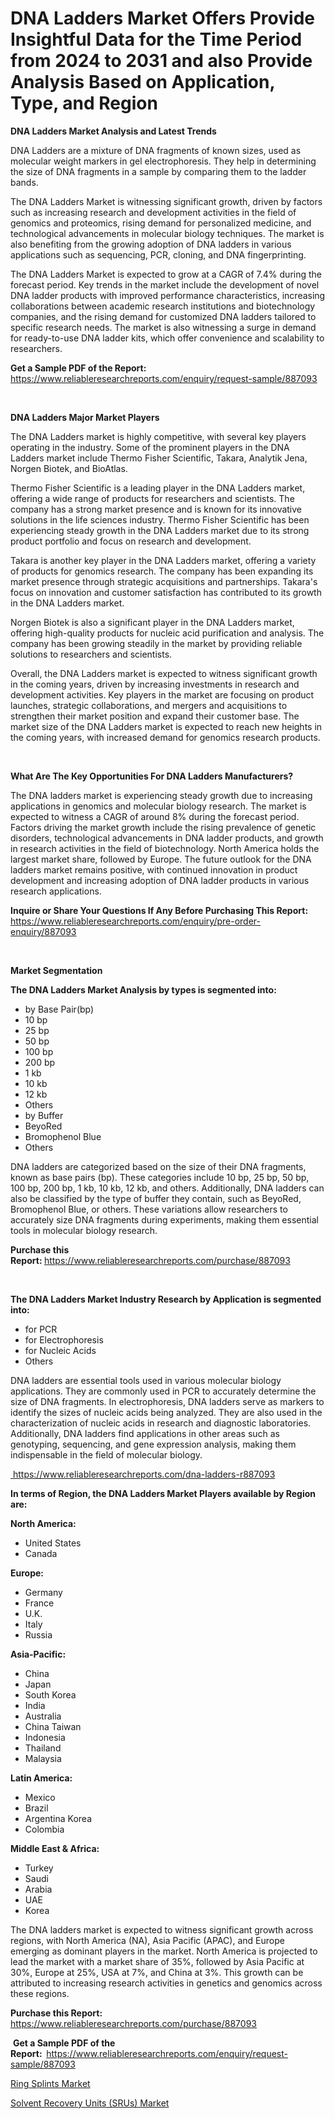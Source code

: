 <p><h1>DNA Ladders Market Offers Provide Insightful Data for the Time Period from 2024 to 2031 and also Provide Analysis Based on Application, Type, and Region</h1></p><p><strong>DNA Ladders Market Analysis and Latest Trends</strong></p>
<p><p>DNA Ladders are a mixture of DNA fragments of known sizes, used as molecular weight markers in gel electrophoresis. They help in determining the size of DNA fragments in a sample by comparing them to the ladder bands.</p><p>The DNA Ladders Market is witnessing significant growth, driven by factors such as increasing research and development activities in the field of genomics and proteomics, rising demand for personalized medicine, and technological advancements in molecular biology techniques. The market is also benefiting from the growing adoption of DNA ladders in various applications such as sequencing, PCR, cloning, and DNA fingerprinting.</p><p>The DNA Ladders Market is expected to grow at a CAGR of 7.4% during the forecast period. Key trends in the market include the development of novel DNA ladder products with improved performance characteristics, increasing collaborations between academic research institutions and biotechnology companies, and the rising demand for customized DNA ladders tailored to specific research needs. The market is also witnessing a surge in demand for ready-to-use DNA ladder kits, which offer convenience and scalability to researchers.</p></p>
<p><strong>Get a Sample PDF of the Report:&nbsp;</strong> <a href="https://www.reliableresearchreports.com/enquiry/request-sample/887093">https://www.reliableresearchreports.com/enquiry/request-sample/887093</a></p>
<p>&nbsp;</p>
<p><strong>DNA Ladders Major Market Players</strong></p>
<p><p>The DNA Ladders market is highly competitive, with several key players operating in the industry. Some of the prominent players in the DNA Ladders market include Thermo Fisher Scientific, Takara, Analytik Jena, Norgen Biotek, and BioAtlas.</p><p>Thermo Fisher Scientific is a leading player in the DNA Ladders market, offering a wide range of products for researchers and scientists. The company has a strong market presence and is known for its innovative solutions in the life sciences industry. Thermo Fisher Scientific has been experiencing steady growth in the DNA Ladders market due to its strong product portfolio and focus on research and development.</p><p>Takara is another key player in the DNA Ladders market, offering a variety of products for genomics research. The company has been expanding its market presence through strategic acquisitions and partnerships. Takara's focus on innovation and customer satisfaction has contributed to its growth in the DNA Ladders market.</p><p>Norgen Biotek is also a significant player in the DNA Ladders market, offering high-quality products for nucleic acid purification and analysis. The company has been growing steadily in the market by providing reliable solutions to researchers and scientists.</p><p>Overall, the DNA Ladders market is expected to witness significant growth in the coming years, driven by increasing investments in research and development activities. Key players in the market are focusing on product launches, strategic collaborations, and mergers and acquisitions to strengthen their market position and expand their customer base. The market size of the DNA Ladders market is expected to reach new heights in the coming years, with increased demand for genomics research products.</p></p>
<p>&nbsp;</p>
<p><strong>What Are The Key Opportunities For DNA Ladders Manufacturers?</strong></p>
<p><p>The DNA ladders market is experiencing steady growth due to increasing applications in genomics and molecular biology research. The market is expected to witness a CAGR of around 8% during the forecast period. Factors driving the market growth include the rising prevalence of genetic disorders, technological advancements in DNA ladder products, and growth in research activities in the field of biotechnology. North America holds the largest market share, followed by Europe. The future outlook for the DNA ladders market remains positive, with continued innovation in product development and increasing adoption of DNA ladder products in various research applications.</p></p>
<p><strong>Inquire or Share Your Questions If Any Before Purchasing This Report:</strong> <a href="https://www.reliableresearchreports.com/enquiry/pre-order-enquiry/887093">https://www.reliableresearchreports.com/enquiry/pre-order-enquiry/887093</a></p>
<p>&nbsp;</p>
<p><strong>Market Segmentation</strong></p>
<p><strong>The DNA Ladders Market Analysis by types is segmented into:</strong></p>
<p><ul><li>by Base Pair(bp)</li><li>10 bp</li><li>25 bp</li><li>50 bp</li><li>100 bp</li><li>200 bp</li><li>1 kb</li><li>10 kb</li><li>12 kb</li><li>Others</li><li>by Buffer</li><li>BeyoRed</li><li>Bromophenol Blue</li><li>Others</li></ul></p>
<p><p>DNA ladders are categorized based on the size of their DNA fragments, known as base pairs (bp). These categories include 10 bp, 25 bp, 50 bp, 100 bp, 200 bp, 1 kb, 10 kb, 12 kb, and others. Additionally, DNA ladders can also be classified by the type of buffer they contain, such as BeyoRed, Bromophenol Blue, or others. These variations allow researchers to accurately size DNA fragments during experiments, making them essential tools in molecular biology research.</p></p>
<p><strong>Purchase this Report:&nbsp;</strong><a href="https://www.reliableresearchreports.com/purchase/887093">https://www.reliableresearchreports.com/purchase/887093</a></p>
<p>&nbsp;</p>
<p><strong>The DNA Ladders Market Industry Research by Application is segmented into:</strong></p>
<p><ul><li>for PCR</li><li>for Electrophoresis</li><li>for Nucleic Acids</li><li>Others</li></ul></p>
<p><p>DNA ladders are essential tools used in various molecular biology applications. They are commonly used in PCR to accurately determine the size of DNA fragments. In electrophoresis, DNA ladders serve as markers to identify the sizes of nucleic acids being analyzed. They are also used in the characterization of nucleic acids in research and diagnostic laboratories. Additionally, DNA ladders find applications in other areas such as genotyping, sequencing, and gene expression analysis, making them indispensable in the field of molecular biology.</p></p>
<p><a href="https://www.reliableresearchreports.com/dna-ladders-r887093">&nbsp;https://www.reliableresearchreports.com/dna-ladders-r887093</a></p>
<p><strong>In terms of Region, the DNA Ladders Market Players available by Region are:</strong></p>
<p>
    <p> <strong> North America: </strong>
        <ul>
            <li>United States</li>
            <li>Canada</li>
        </ul>
        </p> 
    <p> <strong> Europe: </strong>
        <ul>
            <li>Germany</li>
            <li>France</li>
            <li>U.K.</li>
            <li>Italy</li>
            <li>Russia</li>
        </ul>
        </p> 
    <p> <strong> Asia-Pacific: </strong>
        <ul>
            <li>China</li>
            <li>Japan</li>
            <li>South Korea</li>
            <li>India</li>
            <li>Australia</li>
            <li>China Taiwan</li>
            <li>Indonesia</li>
            <li>Thailand</li>
            <li>Malaysia</li>
        </ul>
        </p> 
    <p> <strong> Latin America: </strong>
        <ul>
            <li>Mexico</li>
            <li>Brazil</li>
            <li>Argentina Korea</li>
            <li>Colombia</li>
        </ul>
        </p> 
    <p> <strong> Middle East & Africa: </strong>
        <ul>
            <li>Turkey</li>
            <li>Saudi</li>
            <li>Arabia</li>
            <li>UAE</li>
            <li>Korea</li>
        </ul>
    </p>
    </p>
<p><p>The DNA ladders market is expected to witness significant growth across regions, with North America (NA), Asia Pacific (APAC), and Europe emerging as dominant players in the market. North America is projected to lead the market with a market share of 35%, followed by Asia Pacific at 30%, Europe at 25%, USA at 7%, and China at 3%. This growth can be attributed to increasing research activities in genetics and genomics across these regions.</p></p>
<p><strong>Purchase this Report: </strong><a href="https://www.reliableresearchreports.com/purchase/887093">https://www.reliableresearchreports.com/purchase/887093</a></p>
<p>&nbsp;<strong>Get a Sample PDF of the Report:&nbsp;&nbsp;</strong><a href="https://www.reliableresearchreports.com/enquiry/request-sample/887093">https://www.reliableresearchreports.com/enquiry/request-sample/887093</a></p>
<p><strong></strong></p>
<p><p><a href="https://github.com/NorbertYates/Market-Research-Report-List-4/blob/main/ring-splints-market.md">Ring Splints Market</a></p><p><a href="https://issuu.com/reportprime-2/docs/solvent-recovery-units-srus-market-size-2030.pptx">Solvent Recovery Units (SRUs) Market</a></p></p>